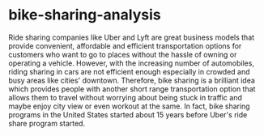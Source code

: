 # bike-sharing-analysis
Ride sharing companies like Uber and Lyft are great business models that provide convenient, affordable and efficient 
transportation options for customers who want to go to places without the hassle of owning or operating a vehicle. However, 
with the increasing number of automobiles, riding sharing in cars are not efficient enough especially in crowded and busy 
areas like cities' downtown. Therefore, bike sharing is a brilliant idea which provides people with another short range 
transportation option that allows them to travel without worrying about being stuck in traffic and maybe enjoy city view or 
even workout at the same. In fact, bike sharing programs in the United States started about 15 years before Uber's ride share 
program started.
